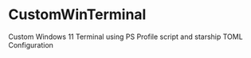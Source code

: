 # CustomWinTerminal
Custom Windows 11 Terminal using PS Profile script and starship TOML Configuration
